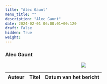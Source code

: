 ```yaml
---
title: "Alec Gaunt"
menu_title: ""
description: "Alec Gaunt"
date: 2024-02-01 06:00:01+00:120
draft: False
hidden: True
weight:
---
```

### Alec Gaunt

<p style="text-align: center"><img src="/portraits/nl-alec-gaunt.jpg"></p>

**Auteur** | **Titel** | **Datum van het bericht**
---|---|---

